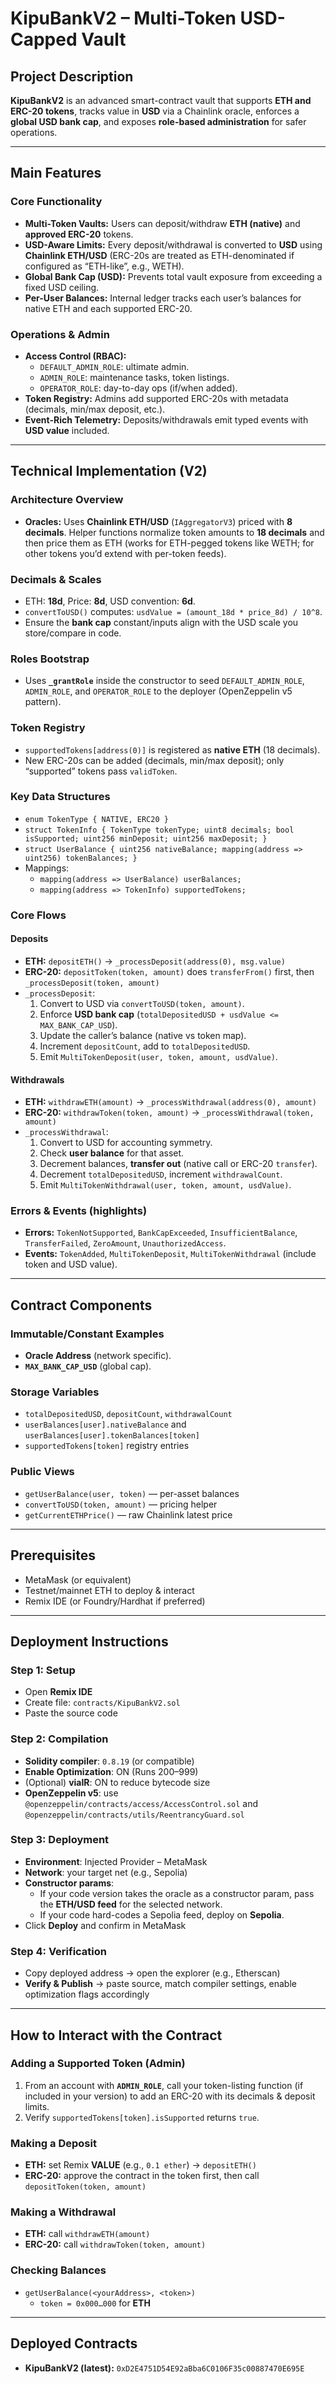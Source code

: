 # KipuBankV2 – Multi-Token USD-Capped Vault

## Project Description
**KipuBankV2** is an advanced smart-contract vault that supports **ETH and ERC-20 tokens**, tracks value in **USD** via a Chainlink oracle, enforces a **global USD bank cap**, and exposes **role-based administration** for safer operations.

---

## Main Features

### Core Functionality
- **Multi-Token Vaults:** Users can deposit/withdraw **ETH (native)** and **approved ERC-20** tokens.
- **USD-Aware Limits:** Every deposit/withdrawal is converted to **USD** using **Chainlink ETH/USD** (ERC-20s are treated as ETH-denominated if configured as “ETH-like”, e.g., WETH).
- **Global Bank Cap (USD):** Prevents total vault exposure from exceeding a fixed USD ceiling.
- **Per-User Balances:** Internal ledger tracks each user’s balances for native ETH and each supported ERC-20.

### Operations & Admin
- **Access Control (RBAC):**
  - `DEFAULT_ADMIN_ROLE`: ultimate admin.
  - `ADMIN_ROLE`: maintenance tasks, token listings.
  - `OPERATOR_ROLE`: day-to-day ops (if/when added).
- **Token Registry:** Admins add supported ERC-20s with metadata (decimals, min/max deposit, etc.).
- **Event-Rich Telemetry:** Deposits/withdrawals emit typed events with **USD value** included.

---

## Technical Implementation (V2)

### Architecture Overview
- **Oracles:** Uses **Chainlink ETH/USD** (`IAggregatorV3`) priced with **8 decimals**. Helper functions normalize token amounts to **18 decimals** and then price them as ETH (works for ETH-pegged tokens like WETH; for other tokens you’d extend with per-token feeds).

### Decimals & Scales
- ETH: **18d**, Price: **8d**, USD convention: **6d**.
- `convertToUSD()` computes: `usdValue = (amount_18d * price_8d) / 10^8`.
- Ensure the **bank cap** constant/inputs align with the USD scale you store/compare in code.

### Roles Bootstrap
- Uses **`_grantRole`** inside the constructor to seed `DEFAULT_ADMIN_ROLE`, `ADMIN_ROLE`, and `OPERATOR_ROLE` to the deployer (OpenZeppelin v5 pattern).

### Token Registry
- `supportedTokens[address(0)]` is registered as **native ETH** (18 decimals).
- New ERC-20s can be added (decimals, min/max deposit); only “supported” tokens pass `validToken`.

### Key Data Structures
- `enum TokenType { NATIVE, ERC20 }`
- `struct TokenInfo { TokenType tokenType; uint8 decimals; bool isSupported; uint256 minDeposit; uint256 maxDeposit; }`
- `struct UserBalance { uint256 nativeBalance; mapping(address => uint256) tokenBalances; }`
- Mappings:
  - `mapping(address => UserBalance) userBalances;`
  - `mapping(address => TokenInfo) supportedTokens;`

### Core Flows

#### Deposits
- **ETH:** `depositETH()` → `_processDeposit(address(0), msg.value)`
- **ERC-20:** `depositToken(token, amount)` does `transferFrom()` first, then `_processDeposit(token, amount)`
- `_processDeposit`:
  1. Convert to USD via `convertToUSD(token, amount)`.
  2. Enforce **USD bank cap** (`totalDepositedUSD + usdValue <= MAX_BANK_CAP_USD`).
  3. Update the caller’s balance (native vs token map).
  4. Increment `depositCount`, add to `totalDepositedUSD`.
  5. Emit `MultiTokenDeposit(user, token, amount, usdValue)`.

#### Withdrawals
- **ETH:** `withdrawETH(amount)` → `_processWithdrawal(address(0), amount)`
- **ERC-20:** `withdrawToken(token, amount)` → `_processWithdrawal(token, amount)`
- `_processWithdrawal`:
  1. Convert to USD for accounting symmetry.
  2. Check **user balance** for that asset.
  3. Decrement balances, **transfer out** (native call or ERC-20 `transfer`).
  4. Decrement `totalDepositedUSD`, increment `withdrawalCount`.
  5. Emit `MultiTokenWithdrawal(user, token, amount, usdValue)`.

### Errors & Events (highlights)
- **Errors:** `TokenNotSupported`, `BankCapExceeded`, `InsufficientBalance`, `TransferFailed`, `ZeroAmount`, `UnauthorizedAccess`.
- **Events:** `TokenAdded`, `MultiTokenDeposit`, `MultiTokenWithdrawal` (include token and USD value).

---

## Contract Components

### Immutable/Constant Examples
- **Oracle Address** (network specific).
- **`MAX_BANK_CAP_USD`** (global cap).

### Storage Variables
- `totalDepositedUSD`, `depositCount`, `withdrawalCount`
- `userBalances[user].nativeBalance` and `userBalances[user].tokenBalances[token]`
- `supportedTokens[token]` registry entries

### Public Views
- `getUserBalance(user, token)` — per-asset balances
- `convertToUSD(token, amount)` — pricing helper
- `getCurrentETHPrice()` — raw Chainlink latest price

---

## Prerequisites
- MetaMask (or equivalent)
- Testnet/mainnet ETH to deploy & interact
- Remix IDE (or Foundry/Hardhat if preferred)

---

## Deployment Instructions

### Step 1: Setup
- Open **Remix IDE**
- Create file: `contracts/KipuBankV2.sol`
- Paste the source code

### Step 2: Compilation
- **Solidity compiler**: `0.8.19` (or compatible)
- **Enable Optimization**: ON (Runs 200–999)
- (Optional) **viaIR**: ON to reduce bytecode size
- **OpenZeppelin v5**: use `@openzeppelin/contracts/access/AccessControl.sol` and `@openzeppelin/contracts/utils/ReentrancyGuard.sol`

### Step 3: Deployment
- **Environment**: Injected Provider – MetaMask
- **Network**: your target net (e.g., Sepolia)
- **Constructor params**:
  - If your code version takes the oracle as a constructor param, pass the **ETH/USD feed** for the selected network.
  - If your code hard-codes a Sepolia feed, deploy on **Sepolia**.
- Click **Deploy** and confirm in MetaMask

### Step 4: Verification
- Copy deployed address → open the explorer (e.g., Etherscan)
- **Verify & Publish** → paste source, match compiler settings, enable optimization flags accordingly

---

## How to Interact with the Contract

### Adding a Supported Token (Admin)
1. From an account with **`ADMIN_ROLE`**, call your token-listing function (if included in your version) to add an ERC-20 with its decimals & deposit limits.
2. Verify `supportedTokens[token].isSupported` returns `true`.

### Making a Deposit
- **ETH:** set Remix **VALUE** (e.g., `0.1 ether`) → `depositETH()`
- **ERC-20:** approve the contract in the token first, then call `depositToken(token, amount)`

### Making a Withdrawal
- **ETH:** call `withdrawETH(amount)`
- **ERC-20:** call `withdrawToken(token, amount)`

### Checking Balances
- `getUserBalance(<yourAddress>, <token>)`
  - `token = 0x000…000` for **ETH**

---

## Deployed Contracts
- **KipuBankV2 (latest):** `0xD2E4751D54E92aBba6C0106F35c00887470E695E`
